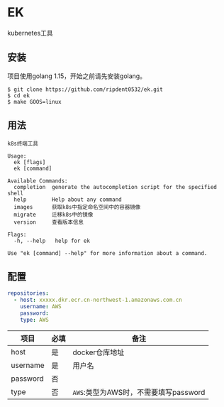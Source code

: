 # EK

kubernetes工具

## 安装
项目使用golang 1.15，开始之前请先安装golang。
```shell
$ git clone https://github.com/ripdent0532/ek.git
$ cd ek
$ make GOOS=linux
```
## 用法
```shell
k8s终端工具

Usage:
  ek [flags]
  ek [command]

Available Commands:
  completion  generate the autocompletion script for the specified shell
  help        Help about any command
  images      获取k8s中指定命名空间中的容器镜像
  migrate     迁移k8s中的镜像
  version     查看版本信息

Flags:
  -h, --help   help for ek

Use "ek [command] --help" for more information about a command.
```

## 配置
```yaml
repositories:
  - host: xxxxx.dkr.ecr.cn-northwest-1.amazonaws.com.cn
    username: AWS
    password:
    type: AWS
```


| 项目  | 必填 | 备注 |
| ------------- | ------------- | ------------- |
| host  | 是  | docker仓库地址 |
| username  | 是  | 用户名 |
| password | 否
| type | 否 | `AWS`:类型为AWS时，不需要填写password